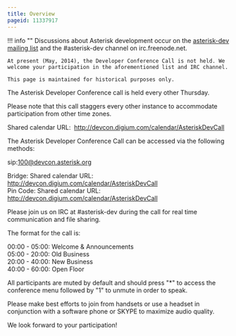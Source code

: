 ```yaml
---
title: Overview
pageid: 11337917
---
```





!!! info ""
    Discussions about Asterisk development occur on the [asterisk-dev mailing list](http://lists.digium.com/mailman/listinfo/asterisk-dev) and the #asterisk-dev channel on irc.freenode.net.

    At present (May, 2014), the Developer Conference Call is not held. We welcome your participation in the aforementioned list and IRC channel.

    This page is maintained for historical purposes only.

      
[//]: # (end-info)



The Asterisk Developer Conference call is held every other Thursday.

Please note that this call staggers every other instance to accommodate participation from other time zones.

Shared calendar URL:  <http://devcon.digium.com/calendar/AsteriskDevCall>

The Asterisk Developer Conference Call can be accessed via the following methods:

sip:100@devcon.asterisk.org  


Bridge: Shared calendar URL:  <http://devcon.digium.com/calendar/AsteriskDevCall>  
 Pin Code: Shared calendar URL:  <http://devcon.digium.com/calendar/AsteriskDevCall>

Please join us on IRC at #asterisk-dev during the call for real time communication and file sharing.

The format for the call is:

00:00 - 05:00: Welcome & Announcements  
 05:00 - 20:00: Old Business  
 20:00 - 40:00: New Business  
 40:00 - 60:00: Open Floor

All participants are muted by default and should press "\*" to access the conference menu followed by "1" to unmute in order to speak.

Please make best efforts to join from handsets or use a headset in conjunction with a software phone or SKYPE to maximize audio quality.

We look forward to your participation!


